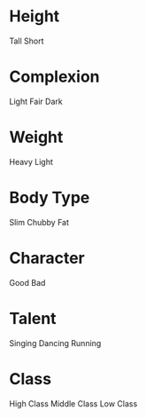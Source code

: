 # Height
Tall
Short
# Complexion
Light
Fair
Dark
# Weight
Heavy
Light
# Body Type
Slim
Chubby
Fat
# Character
Good
Bad
# Talent
Singing
Dancing
Running
# Class
High Class
Middle Class
Low Class




